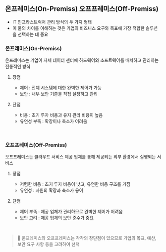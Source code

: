 ## 온프레미스(On-Premiss) 오프프레미스(Off-Premiss)

- IT 인프라스트럭처 관리 방식의 두 가지 형태
- 이 둘의 차이를 이해하는 것은 기업의 비즈니스 요구와 목표에 가장 적합한 솔루션을 선택하는 데 중요

### 온프레미스(On-Premiss)

온프레미스는 기업이 자체 데이터 센터에 하드웨어와 소프트웨어를 배치하고 관리하는 전통적인 방식

1. 장점
    - 제어 : 전체 시스템에 대한 완벽한 제어가 가능
    - 보안 : 내부 보안 기준을 직접 설정하고 관리

2. 단점
    - 비용 : 초기 투자 비용과 유지 관리 비용이 높음
    - 유연성 부족 : 확장이나 축소가 어려움


<br/>

### 오프프레미스(Off-Premiss)

오프프레미스는 클라우드 서비스 제공 업체를 통해 제공되는 외부 환경에서 실행되는 서비스

1. 장점
    - 저렴한 비용 : 초기 투자 비용이 낮고, 유연한 비용 구조를 가짐
    - 유연성 : 자원의 확장과 축소가 용이

2. 단점
    - 제어 부족 : 제공 업체가 관리하므로 완벽한 제어가 어려움
    - 보안 고려 : 제공 업체의 보안 준수가 중요

<br/>

>📌 온프레미스와 오프프레미스는 각각의 장단점이 있으므로 기업의 목표, 예산, 보안 요구 사항 등을 고려하여 선택